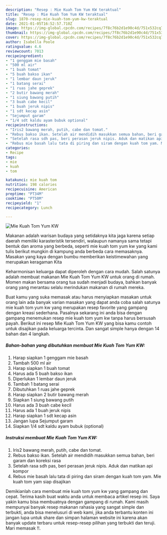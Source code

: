 ```yaml
---
description: "Resep : Mie Kuah Tom Yum KW teraktual"
title: "Resep : Mie Kuah Tom Yum KW teraktual"
slug: 1870-resep-mie-kuah-tom-yum-kw-teraktual
date: 2021-01-05T16:52:57.710Z
image: https://img-global.cpcdn.com/recipes/7f8c76b2d1e90c4d/751x532cq70/mie-kuah-tom-yum-kw-foto-resep-utama.jpg
thumbnail: https://img-global.cpcdn.com/recipes/7f8c76b2d1e90c4d/751x532cq70/mie-kuah-tom-yum-kw-foto-resep-utama.jpg
cover: https://img-global.cpcdn.com/recipes/7f8c76b2d1e90c4d/751x532cq70/mie-kuah-tom-yum-kw-foto-resep-utama.jpg
author: Isabella Poole
ratingvalue: 4.6
reviewcount: 7013
recipeingredient:
- "1 genggam mie basah"
- "500 ml air"
- "1 buah tomat"
- "5 buah bakso ikan"
- "1 lembar daun jeruk"
- "1 batang serai"
- "1 ruas jahe geprek"
- "2 butir bawang merah"
- "1 siung bawang putih"
- "3 buah cabe kecil"
- "1 buah jeruk nipis"
- "1 sdt kecap asin"
- "Sejumput garam"
- "1/4 sdt kaldu ayam bubuk optional"
recipeinstructions:
- "Iris2 bawang merah, putih, cabe dan tomat."
- "Rebus bakso ikan. Setelah air mendidih masukkan semua bahan, beri garam dan koreksi rasa"
- "Setelah rasa sdh pas, beri perasan jeruk nipis. Aduk dan matikan api kompor"
- "Rebus mie basah lalu tata di piring dan siram dengan kuah tom yam. Mie kuah tom yam siap disajikan"
categories:
- Recipe
tags:
- mie
- kuah
- tom

katakunci: mie kuah tom 
nutrition: 198 calories
recipecuisine: American
preptime: "PT34M"
cooktime: "PT50M"
recipeyield: "1"
recipecategory: Lunch

---
```



![Mie Kuah Tom Yum KW](https://img-global.cpcdn.com/recipes/7f8c76b2d1e90c4d/751x532cq70/mie-kuah-tom-yum-kw-foto-resep-utama.jpg)

Makanan adalah warisan budaya yang setidaknya kita jaga karena setiap daerah memiliki karasteristik tersendiri, walaupun namanya sama tetapi bentuk dan aroma yang berbeda, seperti mie kuah tom yum kw yang kami tulis berikut mungkin di kampung anda berbeda cara memasaknya. Masakan yang kaya dengan bumbu memberikan keistimewahan yang merupakan keragaman Kita



Keharmonisan keluarga dapat diperoleh dengan cara mudah. Salah satunya adalah membuat makanan Mie Kuah Tom Yum KW untuk orang di rumah. Momen makan bersama orang tua sudah menjadi budaya, bahkan banyak orang yang merantau selalu merindukan makanan di rumah mereka.

Buat kamu yang suka memasak atau harus menyiapkan masakan untuk orang lain ada banyak varian masakan yang dapat anda coba salah satunya mie kuah tom yum kw yang merupakan resep favorite yang gampang dengan kreasi sederhana. Pasalnya sekarang ini anda bisa dengan gampang menemukan resep mie kuah tom yum kw tanpa harus bersusah payah.
Berikut ini resep Mie Kuah Tom Yum KW yang bisa kamu contoh untuk disajikan pada keluarga tercinta. Dan sangat simple hanya dengan 14 bahan dan 4 langkah.


<!--inarticleads1-->

##### Bahan-bahan yang dibutuhkan membuat Mie Kuah Tom Yum KW:

1. Harap siapkan 1 genggam mie basah
1. Tambah 500 ml air
1. Harap siapkan 1 buah tomat
1. Harus ada 5 buah bakso ikan
1. Diperlukan 1 lembar daun jeruk
1. Tambah 1 batang serai
1. Dibutuhkan 1 ruas jahe geprek
1. Harap siapkan 2 butir bawang merah
1. Siapkan 1 siung bawang putih
1. Harus ada 3 buah cabe kecil
1. Harus ada 1 buah jeruk nipis
1. Harap siapkan 1 sdt kecap asin
1. Jangan lupa Sejumput garam
1. Siapkan 1/4 sdt kaldu ayam bubuk (optional)




<!--inarticleads2-->

##### Instruksi membuat  Mie Kuah Tom Yum KW:

1. Iris2 bawang merah, putih, cabe dan tomat.
1. Rebus bakso ikan. Setelah air mendidih masukkan semua bahan, beri garam dan koreksi rasa
1. Setelah rasa sdh pas, beri perasan jeruk nipis. Aduk dan matikan api kompor
1. Rebus mie basah lalu tata di piring dan siram dengan kuah tom yam. Mie kuah tom yam siap disajikan




Demikianlah cara membuat mie kuah tom yum kw yang gampang dan cepat. Terima kasih buat waktu anda untuk membaca artikel resep ini. Saya yakin kamu bisa membuatnya dengan gampang di rumah. Kami masih mempunyai banyak resep makanan rahasia yang sangat simple dan terbukti, anda bisa menelusuri di web kami, jika anda terbantu konten ini jangan lupa untuk share dan simpan halaman website ini karena akan banyak update terbaru untuk resep-resep pilihan yang terbukti dan teruji. Mari memasak !!. 

